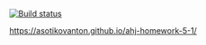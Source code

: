 [![Build status](https://ci.appveyor.com/api/projects/status/di8l6aybh7ngd1wb?svg=true)](https://ci.appveyor.com/project/AsotikovAnton/ahj-homework-5-1)

https://asotikovanton.github.io/ahj-homework-5-1/

